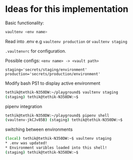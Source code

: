 # Ideas for this implementation

Basic functionality:
```bash
vaultenv <env name>
```
Read <env name> into .env
e.g `vaultenv production` or `vaultenv staging`

`.vaultenvrc` for configuration.

Possible configs:
`<env name> -> <vault path>`

```
staging='secrets/staging/environment'
production='secrets/production/environment'
```


Modify bash PS1 to display active environment
```bash
tethik@tethik-N350DW:~/playground$ vaultenv staging
(staging) tethik@tethik-N350DW:~$
```


pipenv integration
```bash
tethik@tethik-N350DW:~/playground$ pipenv shell
(vaultenv-jkCJv85B) (staging) tethik@tethik-N350DW:~$
```

switching between environments
```bash
(local) tethik@tethik-N350DW:~$ vaultenv staging
* .env was updated!
* Environment varibles loaded into this shell!
(staging) tethik@tethik-N350DW:~$
```